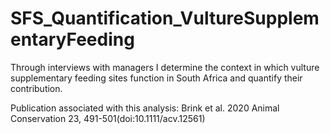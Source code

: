 # SFS_Quantification_VultureSupplementaryFeeding
Through interviews with managers I determine the context in which vulture supplementary feeding sites function in South Africa and quantify their contribution.

Publication associated with this analysis: Brink et al. 2020 Animal Conservation 23, 491-501(doi:10.1111/acv.12561)

